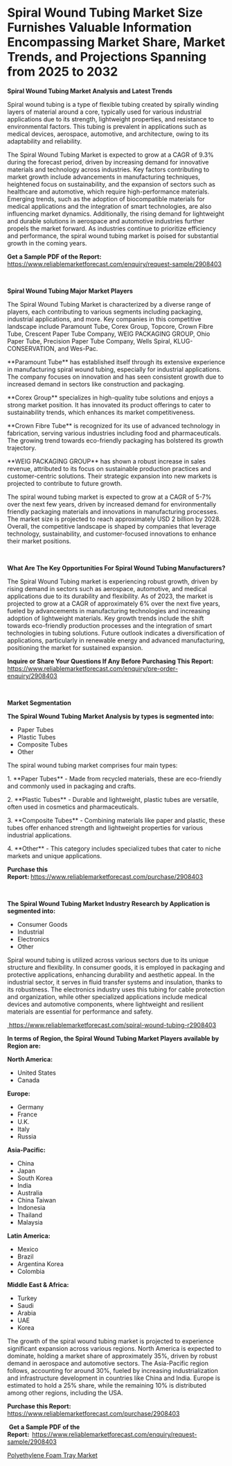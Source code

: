 <p><h1>Spiral Wound Tubing Market Size Furnishes Valuable Information Encompassing Market Share, Market Trends, and Projections Spanning from 2025 to 2032</h1></p><p><strong>Spiral Wound Tubing Market Analysis and Latest Trends</strong></p>
<p><p>Spiral wound tubing is a type of flexible tubing created by spirally winding layers of material around a core, typically used for various industrial applications due to its strength, lightweight properties, and resistance to environmental factors. This tubing is prevalent in applications such as medical devices, aerospace, automotive, and architecture, owing to its adaptability and reliability.</p><p>The Spiral Wound Tubing Market is expected to grow at a CAGR of 9.3% during the forecast period, driven by increasing demand for innovative materials and technology across industries. Key factors contributing to market growth include advancements in manufacturing techniques, heightened focus on sustainability, and the expansion of sectors such as healthcare and automotive, which require high-performance materials. Emerging trends, such as the adoption of biocompatible materials for medical applications and the integration of smart technologies, are also influencing market dynamics. Additionally, the rising demand for lightweight and durable solutions in aerospace and automotive industries further propels the market forward. As industries continue to prioritize efficiency and performance, the spiral wound tubing market is poised for substantial growth in the coming years.</p></p>
<p><strong>Get a Sample PDF of the Report:&nbsp;</strong> <a href="https://www.reliablemarketforecast.com/enquiry/request-sample/2908403?utm_campaign=3310&utm_medium=2&utm_source=Github&utm_content=ia&utm_term=12032025&utm_id=spiral-wound-tubing">https://www.reliablemarketforecast.com/enquiry/request-sample/2908403</a></p>
<p>&nbsp;</p>
<p><strong>Spiral Wound Tubing Major Market Players</strong></p>
<p><p>The Spiral Wound Tubing Market is characterized by a diverse range of players, each contributing to various segments including packaging, industrial applications, and more. Key companies in this competitive landscape include Paramount Tube, Corex Group, Topcore, Crown Fibre Tube, Crescent Paper Tube Company, WEIG PACKAGING GROUP, Ohio Paper Tube, Precision Paper Tube Company, Wells Spiral, KLUG-CONSERVATION, and Wes-Pac.</p><p>**Paramount Tube** has established itself through its extensive experience in manufacturing spiral wound tubing, especially for industrial applications. The company focuses on innovation and has seen consistent growth due to increased demand in sectors like construction and packaging.</p><p>**Corex Group** specializes in high-quality tube solutions and enjoys a strong market position. It has innovated its product offerings to cater to sustainability trends, which enhances its market competitiveness.</p><p>**Crown Fibre Tube** is recognized for its use of advanced technology in fabrication, serving various industries including food and pharmaceuticals. The growing trend towards eco-friendly packaging has bolstered its growth trajectory.</p><p>**WEIG PACKAGING GROUP** has shown a robust increase in sales revenue, attributed to its focus on sustainable production practices and customer-centric solutions. Their strategic expansion into new markets is projected to contribute to future growth.</p><p>The spiral wound tubing market is expected to grow at a CAGR of 5-7% over the next few years, driven by increased demand for environmentally friendly packaging materials and innovations in manufacturing processes. The market size is projected to reach approximately USD 2 billion by 2028. Overall, the competitive landscape is shaped by companies that leverage technology, sustainability, and customer-focused innovations to enhance their market positions.</p></p>
<p>&nbsp;</p>
<p><strong>What Are The Key Opportunities For Spiral Wound Tubing Manufacturers?</strong></p>
<p><p>The Spiral Wound Tubing market is experiencing robust growth, driven by rising demand in sectors such as aerospace, automotive, and medical applications due to its durability and flexibility. As of 2023, the market is projected to grow at a CAGR of approximately 6% over the next five years, fueled by advancements in manufacturing technologies and increasing adoption of lightweight materials. Key growth trends include the shift towards eco-friendly production processes and the integration of smart technologies in tubing solutions. Future outlook indicates a diversification of applications, particularly in renewable energy and advanced manufacturing, positioning the market for sustained expansion.</p></p>
<p><strong>Inquire or Share Your Questions If Any Before Purchasing This Report:</strong> <a href="https://www.reliablemarketforecast.com/enquiry/pre-order-enquiry/2908403?utm_campaign=3310&utm_medium=2&utm_source=Github&utm_content=ia&utm_term=12032025&utm_id=spiral-wound-tubing">https://www.reliablemarketforecast.com/enquiry/pre-order-enquiry/2908403</a></p>
<p>&nbsp;</p>
<p><strong>Market Segmentation</strong></p>
<p><strong>The Spiral Wound Tubing Market Analysis by types is segmented into:</strong></p>
<p><ul><li>Paper Tubes</li><li>Plastic Tubes</li><li>Composite Tubes</li><li>Other</li></ul></p>
<p><p>The spiral wound tubing market comprises four main types: </p><p>1. **Paper Tubes** - Made from recycled materials, these are eco-friendly and commonly used in packaging and crafts. </p><p>2. **Plastic Tubes** - Durable and lightweight, plastic tubes are versatile, often used in cosmetics and pharmaceuticals. </p><p>3. **Composite Tubes** - Combining materials like paper and plastic, these tubes offer enhanced strength and lightweight properties for various industrial applications. </p><p>4. **Other** - This category includes specialized tubes that cater to niche markets and unique applications.</p></p>
<p><strong>Purchase this Report:&nbsp;</strong><a href="https://www.reliablemarketforecast.com/purchase/2908403?utm_campaign=3310&utm_medium=2&utm_source=Github&utm_content=ia&utm_term=12032025&utm_id=spiral-wound-tubing">https://www.reliablemarketforecast.com/purchase/2908403</a></p>
<p>&nbsp;</p>
<p><strong>The Spiral Wound Tubing Market Industry Research by Application is segmented into:</strong></p>
<p><ul><li>Consumer Goods</li><li>Industrial</li><li>Electronics</li><li>Other</li></ul></p>
<p><p>Spiral wound tubing is utilized across various sectors due to its unique structure and flexibility. In consumer goods, it is employed in packaging and protective applications, enhancing durability and aesthetic appeal. In the industrial sector, it serves in fluid transfer systems and insulation, thanks to its robustness. The electronics industry uses this tubing for cable protection and organization, while other specialized applications include medical devices and automotive components, where lightweight and resilient materials are essential for performance and safety.</p></p>
<p><a href="https://www.reliablemarketforecast.com/spiral-wound-tubing-r2908403?utm_campaign=3310&utm_medium=2&utm_source=Github&utm_content=ia&utm_term=12032025&utm_id=spiral-wound-tubing">&nbsp;https://www.reliablemarketforecast.com/spiral-wound-tubing-r2908403</a></p>
<p><strong>In terms of Region, the Spiral Wound Tubing Market Players available by Region are:</strong></p>
<p>
    <p> <strong> North America: </strong>
        <ul>
            <li>United States</li>
            <li>Canada</li>
        </ul>
        </p> 
    <p> <strong> Europe: </strong>
        <ul>
            <li>Germany</li>
            <li>France</li>
            <li>U.K.</li>
            <li>Italy</li>
            <li>Russia</li>
        </ul>
        </p> 
    <p> <strong> Asia-Pacific: </strong>
        <ul>
            <li>China</li>
            <li>Japan</li>
            <li>South Korea</li>
            <li>India</li>
            <li>Australia</li>
            <li>China Taiwan</li>
            <li>Indonesia</li>
            <li>Thailand</li>
            <li>Malaysia</li>
        </ul>
        </p> 
    <p> <strong> Latin America: </strong>
        <ul>
            <li>Mexico</li>
            <li>Brazil</li>
            <li>Argentina Korea</li>
            <li>Colombia</li>
        </ul>
        </p> 
    <p> <strong> Middle East & Africa: </strong>
        <ul>
            <li>Turkey</li>
            <li>Saudi</li>
            <li>Arabia</li>
            <li>UAE</li>
            <li>Korea</li>
        </ul>
    </p>
    </p>
<p><p>The growth of the spiral wound tubing market is projected to experience significant expansion across various regions. North America is expected to dominate, holding a market share of approximately 35%, driven by robust demand in aerospace and automotive sectors. The Asia-Pacific region follows, accounting for around 30%, fueled by increasing industrialization and infrastructure development in countries like China and India. Europe is estimated to hold a 25% share, while the remaining 10% is distributed among other regions, including the USA.</p></p>
<p><strong>Purchase this Report: </strong><a href="https://www.reliablemarketforecast.com/purchase/2908403?utm_campaign=3310&utm_medium=2&utm_source=Github&utm_content=ia&utm_term=12032025&utm_id=spiral-wound-tubing">https://www.reliablemarketforecast.com/purchase/2908403</a></p>
<p>&nbsp;<strong>Get a Sample PDF of the Report:&nbsp;&nbsp;</strong><a href="https://www.reliablemarketforecast.com/enquiry/request-sample/2908403?utm_campaign=3310&utm_medium=2&utm_source=Github&utm_content=ia&utm_term=12032025&utm_id=spiral-wound-tubing">https://www.reliablemarketforecast.com/enquiry/request-sample/2908403</a></p>
<p><strong></strong></p>
<p><p><a href="https://github.com/awalinfucci/Market-Research-Report-List-1/blob/main/polyethylene-foam-tray-market.md?utm_campaign=3310&utm_medium=2&utm_source=Github&utm_content=ia&utm_term=12032025&utm_id=spiral-wound-tubing">Polyethylene Foam Tray Market</a></p></p>